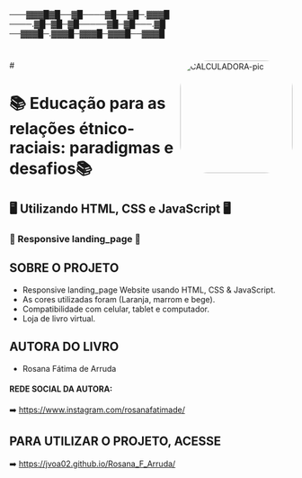 
##
───▓▓▓█▓█──▓█────▓█──▓█─.▓▓▓█
────.▓█─▓█─▓█─────▓█─▓█───.▓█
──▓▓▓█─.▓▓▓█─▓▓▓█─▓▓▓█──▓▓▓█
##
#
<img align="right" alt="CALCULADORA-pic" height="200" style="border-radius:50px;" src="https://github.com/JVOA02/Rosana_F_Arruda/blob/main/preview_002.gif">
#

# 📚 Educação para as relações étnico-raciais: paradigmas e desafios📚 
## 🖥️ Utilizando HTML, CSS e JavaScript 🖥️
### 📱 Responsive landing_page 📱

## SOBRE O PROJETO
- Responsive landing_page Website usando HTML, CSS & JavaScript.
- As cores utilizadas foram (Laranja, marrom e bege).
- Compatibilidade com celular, tablet e computador.
- Loja de livro virtual.
## AUTORA DO LIVRO
- Rosana Fátima de Arruda
#### REDE SOCIAL DA AUTORA:
➡️ https://www.instagram.com/rosanafatimade/
## PARA UTILIZAR O PROJETO, ACESSE
➡️ https://jvoa02.github.io/Rosana_F_Arruda/
